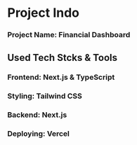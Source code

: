 # Project Indo

### Project Name: Financial Dashboard

## Used Tech Stcks & Tools
### Frontend: Next.js & TypeScript
### Styling: Tailwind CSS
### Backend: Next.js
### Deploying: Vercel

